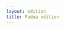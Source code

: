 ```yaml
---
layout: edition
title: Padua edition
---
```



<!-- <script src="https://code.jquery.com/jquery-3.3.1.min.js" integrity="sha256-FgpCb/KJQlLNfOu91ta32o/NMZxltwRo8QtmkMRdAu8=" crossorigin="anonymous"></script> -->
<!-- <script>
      var CETEIcean = new CETEI();
      var manuscripts = {
      "P" : {
       "name": "P",
       "resource" : "p.xml"
      }
    };



      var sectionsSet = new Set();

        //Object for all options. Not currently used, but is updated in toggle functions
      var options = {
        "expanded_abbreviations":true,
        "foliation":false,
        "linebeginnings":false,
        "editor_punctuation":true,
        "editor_capitalization":true
      };

      //functions
      function addManuscript(ms){
        CETEIcean.getHTML5(ms.resource, function(data){
          var ms_el = "#"+ms.name;
          $(ms_el).html("");
          $(ms_el).append(data);
          CETEIcean.addStyle(document, data);

      //Add facs div to each cb (foliation) with valid attribute
        addFoliation(ms_el);

        $(ms_el + " tei-lb").toggle(); //Start off manuscripts with line beginnings off
      });
    }


    function addFoliation(ms_el) {
      $(ms_el+"tei-milestone").each(function(){
        var n = $(this).attr("n");
        var milestone = "";
        if(typeof(n) === "undefined"){
          var unit = $(this).attr("unit");
          if(typeof(unit) != "undefined"){
            milestone = unit;
          }
        } else {
          milestone = n;
        }
        $(this).html("<span class='page-break'>" + milestone + "</span>");
      });
    }

    //Add all manuscripts
    for (var ms in manuscripts) {
      addManuscript(manuscripts[ms]);
    }

    //Function to toggle foliation
    $("input[name='foliation-toggle'").change(function(){
      options.foliation = $(this).is(":checked");
      if(options.foliation){
        if(options.linebeginnings){
          $("tei-milestone").css("display", "block");
        } else {
          $("tei-milestone").css("display", "inline");
        }
      } else {
        $("tei-milestone").hide();
      }
    });

</script>
<div id="image-viewer">
{% iiif_gallery p-facsimile %}
</div> -->
